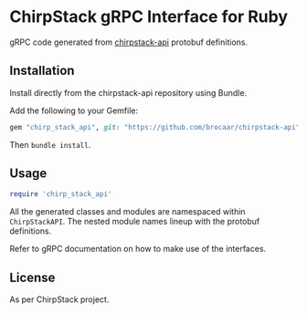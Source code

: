 ChirpStack gRPC Interface for Ruby
==================================

gRPC code generated from [chirpstack-api](https://github.com/brocaar/chirpstack-api)
protobuf definitions.

## Installation

Install directly from the chirpstack-api repository using Bundle.

Add the following to your Gemfile:

~~~ ruby
gem "chirp_stack_api", git: "https://github.com/brocaar/chirpstack-api", glob: 'ruby/*.gemspec'
~~~

Then `bundle install`.

## Usage

~~~ ruby
require 'chirp_stack_api'
~~~

All the generated classes and modules are namespaced within `ChirpStackAPI`.
The nested module names lineup with the protobuf definitions.

Refer to gRPC documentation on how to make use of the interfaces.

## License

As per ChirpStack project.
